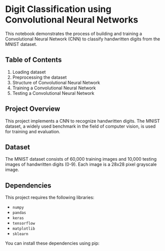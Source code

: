 # Digit Classification using Convolutional Neural Networks

This notebook demonstrates the process of building and training a Convolutional Neural Network (CNN) to classify handwritten digits from the MNIST dataset.

## Table of Contents
1. Loading dataset
2. Preprocessing the dataset
3. Structure of Convolutional Neural Network
4. Training a Convolutional Neural Network
5. Testing a Convolutional Neural Network

## Project Overview

This project implements a CNN to recognize handwritten digits. The MNIST dataset, a widely used benchmark in the field of computer vision, is used for training and evaluation.

## Dataset

The MNIST dataset consists of 60,000 training images and 10,000 testing images of handwritten digits (0-9). Each image is a 28x28 pixel grayscale image.

## Dependencies

This project requires the following libraries:

- `numpy`
- `pandas`
- `keras`
- `tensorflow`
- `matplotlib`
- `sklearn`

You can install these dependencies using pip:
